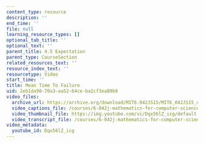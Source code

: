 ```yaml
---
content_type: resource
description: ''
end_time: ''
file: null
learning_resource_types: []
optional_tab_title: ''
optional_text: ''
parent_title: 4.5 Expectation
parent_type: CourseSection
related_resources_text: ''
resource_index_text: ''
resourcetype: Video
start_time: ''
title: Mean Time To Failure
uid: 2eb1da90-70a3-aa52-64ce-ba2cf3ea89b9
video_files:
  archive_url: https://archive.org/download/MIT6.042JS15/MIT6_042JS15_expectfail_video_ipod.mp4
  video_captions_file: /courses/6-042j-mathematics-for-computer-science-spring-2015/6527ee85b88c58a1adda5bd583b013dd_Dqx56lZ_icg.vtt
  video_thumbnail_file: https://img.youtube.com/vi/Dqx56lZ_icg/default.jpg
  video_transcript_file: /courses/6-042j-mathematics-for-computer-science-spring-2015/5f2093237048c94996b704090eb5f8b0_Dqx56lZ_icg.pdf
video_metadata:
  youtube_id: Dqx56lZ_icg
---
```

